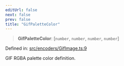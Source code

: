 ```yaml
---
editUrl: false
next: false
prev: false
title: "GifPaletteColor"
---
```


> **GifPaletteColor**: \[`number`, `number`, `number`, `number`\]

Defined in: [src/encoders/GifImage.ts:9](https://github.com/jaames/flipnote.js/blob/8ec10f089e866d1297261b52ab6750bd899577ce/src/encoders/GifImage.ts#L9)

GIF RGBA palette color definition.

